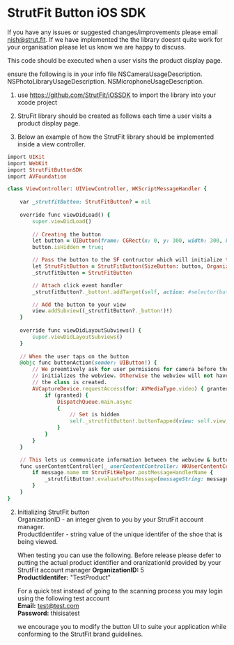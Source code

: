 # StrutFit Button iOS SDK

If you have any issues or suggested changes/improvements please email nish@strut.fit. 
If we have implemented the the library doesnt quite work for your organisation please let us know we are happy to discuss.

This code should be executed when a user visits the product display page.

ensure the following is in your info file
NSCameraUsageDescription. 
NSPhotoLibraryUsageDescription. 
NSMicrophoneUsageDescription. 

1. use https://github.com/StrutFit/iOSSDK to import the library into your xcode project
2. StruFit library should be created as follows each time a user visits a product display page.  

4. Below an example of how the StrutFit library should be implemented inside a view controller.
   
```ruby  
import UIKit
import WebKit
import StrutFitButtonSDK
import AVFoundation

class ViewController: UIViewController, WKScriptMessageHandler {
    
    var _strutfitButton: StrutFitButton? = nil
    
    override func viewDidLoad() {
        super.viewDidLoad()
        
        // Creating the button
        let button = UIButton(frame: CGRect(x: 0, y: 300, width: 300, height: 50))
        button.isHidden = true;

        // Pass the button to the SF contructor which will initialize the button
        let StrutFitButton = StrutFitButton(SizeButton: button, OrganizationId: 5, ProductIdentifier: "TestProduct")
        _strutfitButton = StrutFitButton

        // Attach click event handler
        _strutfitButton?._button!.addTarget(self, action: #selector(buttonAction), for: .touchUpInside)

        // Add the button to your view
        view.addSubview((_strutfitButton?._button!)!)
    }
    
    override func viewDidLayoutSubviews() {
        super.viewDidLayoutSubviews()
    }
    
    // When the user taps on the button
    @objc func buttonAction(sender: UIButton!) {
        // We preemtively ask for user permisions for camera before the button
        // initializes the webview. Otherwise the webview will not have access once
        // the class is created.
        AVCaptureDevice.requestAccess(for: AVMediaType.video) { granted in
            if (granted) {
                DispatchQueue.main.async
                {
                    // Set is hidden
                    self._strutfitButton!.buttonTapped(view: self.view, controller: self)
                }
            }
        }
    }

    // This lets us communicate information between the webview & button
    func userContentController(_ userContentController: WKUserContentController, didReceive message: WKScriptMessage) {
        if message.name == StrutFitHelper.postMessageHandlerName {
            _strutfitButton!.evaluatePostMessage(messageString: message.body as! String)
        }
    }
}
```

2. Initializing StrutFit button  
	OrganizationID - an integer given to you by your StrutFit account manager.  
	ProductIdentifer  - string value of the unique identifer of the shoe that is being viewed.  

	When testing you can use the following. 
  Before release please defer to putting the actual product identifier and oranizationId provided by your StrutFit account manager 
	**OrganizationID:** 5  
	**ProductIdentifer:** "TestProduct" 

	For a quick test instead of going to the scanning process you may login using the following test account  
	**Email:** test@test.com  
	**Password:** thisisatest   

	we encourage you to modify the button UI to suite your application while conforming to the StrutFit brand guidelines.
 
	
